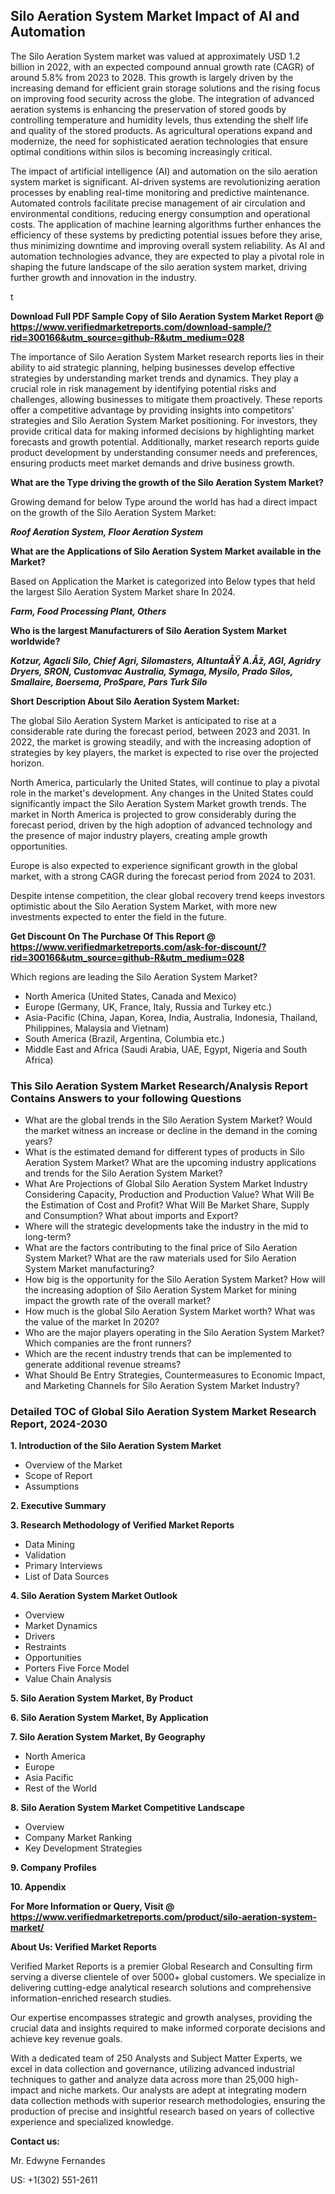 <h2>Silo Aeration System Market Impact of AI and Automation</h2><p>The Silo Aeration System market was valued at approximately USD 1.2 billion in 2022, with an expected compound annual growth rate (CAGR) of around 5.8% from 2023 to 2028. This growth is largely driven by the increasing demand for efficient grain storage solutions and the rising focus on improving food security across the globe. The integration of advanced aeration systems is enhancing the preservation of stored goods by controlling temperature and humidity levels, thus extending the shelf life and quality of the stored products. As agricultural operations expand and modernize, the need for sophisticated aeration technologies that ensure optimal conditions within silos is becoming increasingly critical.</p><p>The impact of artificial intelligence (AI) and automation on the silo aeration system market is significant. AI-driven systems are revolutionizing aeration processes by enabling real-time monitoring and predictive maintenance. Automated controls facilitate precise management of air circulation and environmental conditions, reducing energy consumption and operational costs. The application of machine learning algorithms further enhances the efficiency of these systems by predicting potential issues before they arise, thus minimizing downtime and improving overall system reliability. As AI and automation technologies advance, they are expected to play a pivotal role in shaping the future landscape of the silo aeration system market, driving further growth and innovation in the industry.</p>t</p><p id="" class=""><strong>Download Full PDF Sample Copy of Silo Aeration System Market Report @ <a href="https://www.verifiedmarketreports.com/download-sample/?rid=300166&utm_source=github-R&utm_medium=028" target="_blank">https://www.verifiedmarketreports.com/download-sample/?rid=300166&utm_source=github-R&utm_medium=028</a></strong></p><p>The importance of&nbsp;Silo Aeration System Market research reports lies in their ability to aid strategic planning, helping businesses develop effective strategies by understanding market trends and dynamics. They play a crucial role in risk management by identifying potential risks and challenges, allowing businesses to mitigate them proactively. These reports offer a competitive advantage by providing insights into competitors' strategies and Silo Aeration System Market positioning. For investors, they provide critical data for making informed decisions by highlighting market forecasts and growth potential. Additionally, market research reports guide product development by understanding consumer needs and preferences, ensuring products meet market demands and drive business growth.</p><p><strong>What are the&nbsp;Type driving the growth of the Silo Aeration System Market?</strong></p><p id="" class="">Growing demand for below Type around the world has had a direct impact on the growth of the Silo Aeration System Market:</p><em><strong>Roof Aeration System, Floor Aeration System</strong></em></p><strong>What are the&nbsp;Applications&nbsp;of Silo Aeration System Market available in the Market?</strong></p><p id="" class="">Based on Application the Market is categorized into Below types that held the largest Silo Aeration System Market share In 2024.</p><em><strong>Farm, Food Processing Plant, Others</strong></em></p><strong>Who is the largest Manufacturers of Silo Aeration System Market worldwide?</strong></p><p><em><strong>Kotzur, Agacli Silo, Chief Agri, Silomasters, AltuntaÅŸ A.Åž, AGI, Agridry Dryers, SRON, Customvac Australia, Symaga, Mysilo, Prado Silos, Smallaire, Boersema, ProSpare, Pars Turk Silo</strong></em></p><p id="" class=""><strong>Short Description About Silo Aeration System Market:</strong></p><p>The global Silo Aeration System Market is anticipated to rise at a considerable rate during the forecast period, between 2023 and 2031. In 2022, the market is growing steadily, and with the increasing adoption of strategies by key players, the market is expected to rise over the projected horizon.</p><p>North America, particularly the United States, will continue to play a pivotal role in the market's development. Any changes in the United States could significantly impact the Silo Aeration System Market growth trends. The market in North America is projected to grow considerably during the forecast period, driven by the high adoption of advanced technology and the presence of major industry players, creating ample growth opportunities.</p><p>Europe is also expected to experience significant growth in the global market, with a strong CAGR during the forecast period from 2024 to 2031.</p><p>Despite intense competition, the clear global recovery trend keeps investors optimistic about the Silo Aeration System Market, with more new investments expected to enter the field in the future.</p><p id="" class=""><strong>Get Discount On The Purchase Of This Report @ <a href="https://www.verifiedmarketreports.com/ask-for-discount/?rid=300166&utm_source=github-R&utm_medium=028" target="_blank">https://www.verifiedmarketreports.com/ask-for-discount/?rid=300166&utm_source=github-R&utm_medium=028</a></strong></p>Which regions are leading the Silo Aeration System Market?</p><ul><li>North America (United States, Canada and Mexico)</li><li>Europe (Germany, UK, France, Italy, Russia and Turkey etc.)</li><li>Asia-Pacific (China, Japan, Korea, India, Australia, Indonesia, Thailand, Philippines, Malaysia and Vietnam)</li><li>South America (Brazil, Argentina, Columbia etc.)</li><li>Middle East and Africa (Saudi Arabia, UAE, Egypt, Nigeria and South Africa)</li></ul><h3 id="" class="">This Silo Aeration System Market Research/Analysis Report Contains Answers to your following Questions</h3><ul><li>What are the global trends in the Silo Aeration System Market? Would the market witness an increase or decline in the demand in the coming years?</li><li>What is the estimated demand for different types of products in Silo Aeration System Market? What are the upcoming industry applications and trends for the Silo Aeration System Market?</li><li>What Are Projections of Global Silo Aeration System Market Industry Considering Capacity, Production and Production Value? What Will Be the Estimation of Cost and Profit? What Will Be Market Share, Supply and Consumption? What about imports and Export?</li><li>Where will the strategic developments take the industry in the mid to long-term?</li><li>What are the factors contributing to the final price of Silo Aeration System Market? What are the raw materials used for Silo Aeration System Market manufacturing?</li><li>How big is the opportunity for the Silo Aeration System Market? How will the increasing adoption of Silo Aeration System Market for mining impact the growth rate of the overall market?</li><li>How much is the global Silo Aeration System Market worth? What was the value of the market In 2020?</li><li>Who are the major players operating in the Silo Aeration System Market? Which companies are the front runners?</li><li>Which are the recent industry trends that can be implemented to generate additional revenue streams?</li><li>What Should Be Entry Strategies, Countermeasures to Economic Impact, and Marketing Channels for Silo Aeration System Market Industry?</li></ul><h3 id="" class="">Detailed TOC of Global Silo Aeration System Market Research Report, 2024-2030</h3><p id="" class=""><strong>1. Introduction of the Silo Aeration System Market</strong></p><ul><li>Overview of the Market</li><li>Scope of Report</li><li>Assumptions</li></ul><p id="" class=""><strong>2. Executive Summary</strong></p><p id="" class=""><strong>3. Research Methodology of Verified Market Reports</strong></p><ul><li>Data Mining</li><li>Validation</li><li>Primary Interviews</li><li>List of Data Sources</li></ul><p id="" class=""><strong>4. Silo Aeration System Market Outlook</strong></p><ul><li>Overview</li><li>Market Dynamics</li><li>Drivers</li><li>Restraints</li><li>Opportunities</li><li>Porters Five Force Model</li><li>Value Chain Analysis</li></ul><p id="" class=""><strong>5. Silo Aeration System Market, By Product</strong></p><p id="" class=""><strong>6. Silo Aeration System Market, By Application</strong></p><p id="" class=""><strong>7. Silo Aeration System Market, By Geography</strong></p><ul><li>North America</li><li>Europe</li><li>Asia Pacific</li><li>Rest of the World</li></ul><p id="" class=""><strong>8. Silo Aeration System Market Competitive Landscape</strong></p><ul><li>Overview</li><li>Company Market Ranking</li><li>Key Development Strategies</li></ul><p id="" class=""><strong>9. Company Profiles</strong></p><p id="" class=""><strong>10. Appendix</strong></p><p id="" class=""><strong>For More Information or Query, Visit @ <a href="https://www.verifiedmarketreports.com/product/silo-aeration-system-market/" target="_blank">https://www.verifiedmarketreports.com/product/silo-aeration-system-market/</a></strong></p><p id="" class=""><strong>About Us: Verified Market Reports</strong></p><p id="" class="">Verified Market Reports is a premier Global Research and Consulting firm serving a diverse clientele of over 5000+ global customers. We specialize in delivering cutting-edge analytical research solutions and comprehensive information-enriched research studies.</p><p id="" class="">Our expertise encompasses strategic and growth analyses, providing the crucial data and insights required to make informed corporate decisions and achieve key revenue goals.</p><p id="" class="">With a dedicated team of 250 Analysts and Subject Matter Experts, we excel in data collection and governance, utilizing advanced industrial techniques to gather and analyze data across more than 25,000 high-impact and niche markets. Our analysts are adept at integrating modern data collection methods with superior research methodologies, ensuring the production of precise and insightful research based on years of collective experience and specialized knowledge.</p><p id="" class=""><strong>Contact us:</strong></p><p id="" class="">Mr. Edwyne Fernandes</p><p id="" class="">US: +1(302) 551-2611</p>